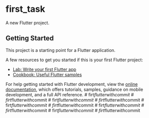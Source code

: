 # first_task

A new Flutter project.

## Getting Started

This project is a starting point for a Flutter application.

A few resources to get you started if this is your first Flutter project:

- [Lab: Write your first Flutter app](https://docs.flutter.dev/get-started/codelab)
- [Cookbook: Useful Flutter samples](https://docs.flutter.dev/cookbook)

For help getting started with Flutter development, view the
[online documentation](https://docs.flutter.dev/), which offers tutorials,
samples, guidance on mobile development, and a full API reference.
#   f i r t _ f l u t t e r _ w i t h _ c o m m i t  
 #   f i r t _ f l u t t e r _ w i t h _ c o m m i t  
 #   f i r t _ f l u t t e r _ w i t h _ c o m m i t  
 #   f i r t _ f l u t t e r _ w i t h _ c o m m i t  
 #   f i r t _ f l u t t e r _ w i t h _ c o m m i t  
 #   f i r t _ f l u t t e r _ w i t h _ c o m m i t  
 #   f i r t _ f l u t t e r _ w i t h _ c o m m i t  
 #   f i r t _ f l u t t e r _ w i t h _ c o m m i t  
 #   f i r t _ f l u t t e r _ w i t h _ c o m m i t  
 #   f i r t _ f l u t t e r _ w i t h _ c o m m i t  
 
